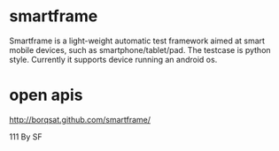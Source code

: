 smartframe
==========

Smartframe is a light-weight automatic test framework aimed at smart mobile devices, such as smartphone/tablet/pad.
The testcase is python style. Currently it supports device running an android os.

open apis
==========

http://borqsat.github.com/smartframe/

111 By SF
